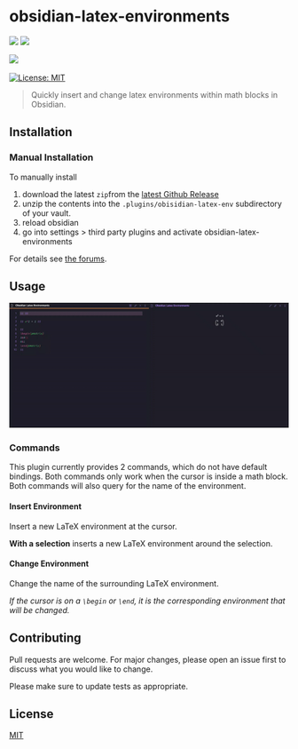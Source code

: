 # obsidian-latex-environments
[![](https://img.shields.io/github/v/release/raineszm/obsidian-latex-environments?style=for-the-badge)](https://github.com/raineszm/obsidian-latex-environments/releases/latest)
![](https://img.shields.io/github/commits-since/raineszm/obsidian-latex-environments/latest?style=for-the-badge)

![](https://img.shields.io/github/package-json/minAppVersion/raineszm/obsidian-latex-environments?color=red&label=Min%20Obsidian%20Version&style=for-the-badge)

[![License: MIT](https://img.shields.io/badge/License-MIT-yellow.svg?style=for-the-badge)](#license)

> Quickly insert and change latex environments within math blocks in Obsidian.

## Installation

### Manual Installation
To manually install 
 1. download the latest `zip`from the [latest Github Release](https://github.com/raineszm/obsidian-latex-environments/releases/latest)
 1. unzip the contents into the `.plugins/obisidian-latex-env` subdirectory of your vault.
 1. reload obsidian
 1. go into settings > third party plugins and activate obsidian-latex-environments

For details see [the forums](https://forum.obsidian.md/t/plugins-mini-faq/7737).

## Usage

![](latexenv.gif)

###  Commands

This plugin currently provides 2 commands, which do not have default bindings.
Both commands only work when the cursor is inside a math block.
Both commands will also query for the name of the environment.

#### Insert Environment

Insert a new LaTeX environment at the cursor.

**With a selection** inserts a new LaTeX environment around the selection.


#### Change Environment

Change the name of the surrounding LaTeX environment.

*If the cursor is on a `\begin` or `\end`, it is the corresponding environment that will be changed.*


## Contributing
Pull requests are welcome. For major changes, please open an issue first to discuss what you would like to change.

Please make sure to update tests as appropriate.

## License
[MIT](https://choosealicense.com/licenses/mit/)

